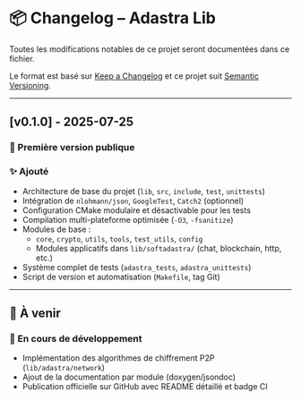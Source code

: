# 📦 Changelog – Adastra Lib

Toutes les modifications notables de ce projet seront documentées dans ce fichier.

Le format est basé sur [Keep a Changelog](https://keepachangelog.com/fr/1.0.0/)
et ce projet suit [Semantic Versioning](https://semver.org/lang/fr/).

---

## [v0.1.0] - 2025-07-25

### 🎉 Première version publique

### ✨ Ajouté

- Architecture de base du projet (`lib`, `src`, `include`, `test`, `unittests`)
- Intégration de `nlohmann/json`, `GoogleTest`, `Catch2` (optionnel)
- Configuration CMake modulaire et désactivable pour les tests
- Compilation multi-plateforme optimisée (`-O3`, `-fsanitize`)
- Modules de base :
  - `core`, `crypto`, `utils`, `tools`, `test_utils`, `config`
  - Modules applicatifs dans `lib/softadastra/` (chat, blockchain, http, etc.)
- Système complet de tests (`adastra_tests`, `adastra_unittests`)
- Script de version et automatisation (`Makefile`, tag Git)

---

## 📌 À venir

### 🔧 En cours de développement

- Implémentation des algorithmes de chiffrement P2P (`lib/adastra/network`)
- Ajout de la documentation par module (doxygen/jsondoc)
- Publication officielle sur GitHub avec README détaillé et badge CI
